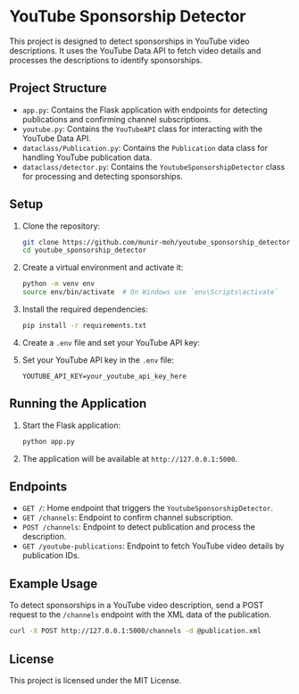 # YouTube Sponsorship Detector

This project is designed to detect sponsorships in YouTube video descriptions. It uses the YouTube Data API to fetch video details and processes the descriptions to identify sponsorships.

## Project Structure

- `app.py`: Contains the Flask application with endpoints for detecting publications and confirming channel subscriptions.
- `youtube.py`: Contains the `YouTubeAPI` class for interacting with the YouTube Data API.
- `dataclass/Publication.py`: Contains the `Publication` data class for handling YouTube publication data.
- `dataclass/detector.py`: Contains the `YoutubeSponsorshipDetector` class for processing and detecting sponsorships.


## Setup

1. Clone the repository:
    ```bash
    git clone https://github.com/munir-moh/youtube_sponsorship_detector.git
    cd youtube_sponsorship_detector
    ```

2. Create a virtual environment and activate it:
    ```bash
    python -m venv env
    source env/bin/activate  # On Windows use `env\Scripts\activate`
    ```

3. Install the required dependencies:
    ```bash
    pip install -r requirements.txt
    ```

4. Create a `.env` file  and set your YouTube API key:
    

5. Set your YouTube API key in the `.env` file:
    ```dotenv
    YOUTUBE_API_KEY=your_youtube_api_key_here
    ```

## Running the Application

1. Start the Flask application:
    ```bash
    python app.py
    ```

2. The application will be available at `http://127.0.0.1:5000`.

## Endpoints

- `GET /`: Home endpoint that triggers the `YoutubeSponsorshipDetector`.
- `GET /channels`: Endpoint to confirm channel subscription.
- `POST /channels`: Endpoint to detect publication and process the description.
- `GET /youtube-publications`: Endpoint to fetch YouTube video details by publication IDs.

## Example Usage

To detect sponsorships in a YouTube video description, send a POST request to the `/channels` endpoint with the XML data of the publication.

```bash
curl -X POST http://127.0.0.1:5000/channels -d @publication.xml
```

## License

This project is licensed under the MIT License.
